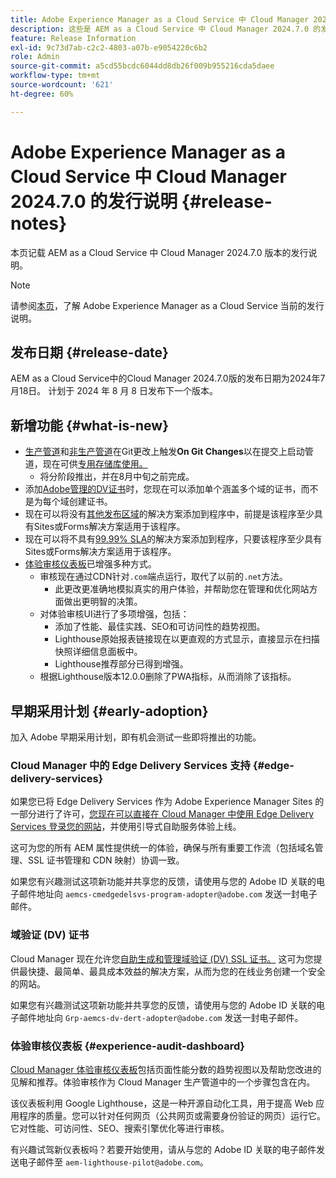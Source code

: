 ```yaml
---
title: Adobe Experience Manager as a Cloud Service 中 Cloud Manager 2024.7.0 的发行说明
description: 这些是 AEM as a Cloud Service 中 Cloud Manager 2024.7.0 的发行说明。
feature: Release Information
exl-id: 9c73d7ab-c2c2-4803-a07b-e9054220c6b2
role: Admin
source-git-commit: a5cd55bcdc6044dd8db26f009b955216cda5daee
workflow-type: tm+mt
source-wordcount: '621'
ht-degree: 60%

---
```



# Adobe Experience Manager as a Cloud Service 中 Cloud Manager 2024.7.0 的发行说明 {#release-notes}

本页记载 AEM as a Cloud Service 中 Cloud Manager 2024.7.0 版本的发行说明。

>[!NOTE]
>
>请参阅[本页](/help/release-notes/release-notes-cloud/release-notes-current.md)，了解 Adobe Experience Manager as a Cloud Service 当前的发行说明。

## 发布日期 {#release-date}

AEM as a Cloud Service中的Cloud Manager 2024.7.0版的发布日期为2024年7月18日。 计划于 2024 年 8 月 8 日发布下一个版本。

## 新增功能 {#what-is-new}

* [生产管道](/help/implementing/cloud-manager/configuring-pipelines/configuring-production-pipelines.md#adding-production-pipeline)和[非生产管道](/help/implementing/cloud-manager/configuring-pipelines/configuring-non-production-pipelines.md#adding-non-production-pipeline)在Git更改上触发&#x200B;**On Git Changes**&#x200B;以在提交上启动管道，现在可供[专用存储库使用。](/help/implementing/cloud-manager/managing-code/private-repositories.md)
   * 将分阶段推出，并在8月中旬之前完成。
* 添加[Adobe管理的DV证书](/help/implementing/cloud-manager/managing-ssl-certifications/domain-validated-certificates.md)时，您现在可以添加单个涵盖多个域的证书，而不是为每个域创建证书。
* 现在可以将没有[其他发布区域](/help/operations/additional-publish-regions.md)的解决方案添加到程序中，前提是该程序至少具有Sites或Forms解决方案适用于该程序。
* 现在可以将不具有[99.99% SLA](/help/implementing/cloud-manager/getting-access-to-aem-in-cloud/creating-production-programs.md#sla)的解决方案添加到程序，只要该程序至少具有Sites或Forms解决方案适用于该程序。
* [体验审核仪表板](/help/implementing/cloud-manager/experience-audit-dashboard.md)已增强多种方式。
   * 审核现在通过CDN针对`.com`端点运行，取代了以前的`.net`方法。
      * 此更改更准确地模拟真实的用户体验，并帮助您在管理和优化网站方面做出更明智的决策。
   * 对体验审核UI进行了多项增强，包括：
      * 添加了性能、最佳实践、SEO和可访问性的趋势视图。
      * Lighthouse原始报表链接现在以更直观的方式显示，直接显示在扫描快照详细信息面板中。
      * Lighthouse推荐部分已得到增强。
   * 根据Lighthouse版本12.0.0删除了PWA指标，从而消除了该指标。

## 早期采用计划 {#early-adoption}

加入 Adobe 早期采用计划，即有机会测试一些即将推出的功能。

### Cloud Manager 中的 Edge Delivery Services 支持 {#edge-delivery-services}

如果您已将 Edge Delivery Services 作为 Adobe Experience Manager Sites 的一部分进行了许可，[您现在可以直接在 Cloud Manager 中使用 Edge Delivery Services 登录您的网站](/help/implementing/cloud-manager/edge-delivery-services.md)，并使用引导式自助服务体验上线。

这可为您的所有 AEM 属性提供统一的体验，确保与所有重要工作流（包括域名管理、SSL 证书管理和 CDN 映射）协调一致。

如果您有兴趣测试这项新功能并共享您的反馈，请使用与您的 Adobe ID 关联的电子邮件地址向 `aemcs-cmedgedelsvs-program-adopter@adobe.com` 发送一封电子邮件。

### 域验证 (DV) 证书

Cloud Manager 现在允许您[自助生成和管理域验证 (DV) SSL 证书。](/help/implementing/cloud-manager/managing-ssl-certifications/domain-validated-certificates.md) 这可为您提供最快捷、最简单、最具成本效益的解决方案，从而为您的在线业务创建一个安全的网站。

如果您有兴趣测试这项新功能并共享您的反馈，请使用与您的 Adobe ID 关联的电子邮件地址向 `Grp-aemcs-dv-dert-adopter@adobe.com` 发送一封电子邮件。

### 体验审核仪表板 {#experience-audit-dashboard}

[Cloud Manager 体验审核仪表板](/help/implementing/cloud-manager/experience-audit-dashboard.md)包括页面性能分数的趋势视图以及帮助您改进的见解和推荐。体验审核作为 Cloud Manager 生产管道中的一个步骤包含在内。

该仪表板利用 Google Lighthouse，这是一种开源自动化工具，用于提高 Web 应用程序的质量。您可以针对任何网页（公共网页或需要身份验证的网页）运行它。它对性能、可访问性、SEO、搜索引擎优化等进行审核。

有兴趣试驾新仪表板吗？若要开始使用，请从与您的 Adobe ID 关联的电子邮件发送电子邮件至 `aem-lighthouse-pilot@adobe.com`。
